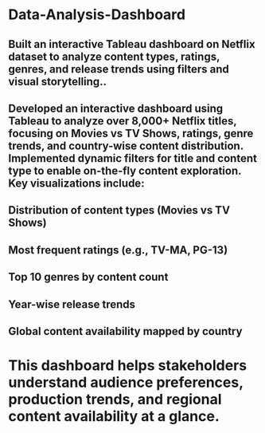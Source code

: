 # Data-Analysis-Dashboard
## Built an interactive Tableau dashboard on Netflix dataset to analyze content types, ratings, genres, and release trends using filters and visual storytelling.. 

## Developed an interactive dashboard using Tableau to analyze over 8,000+ Netflix titles, focusing on Movies vs TV Shows, ratings, genre trends, and country-wise content distribution. Implemented dynamic filters for title and content type to enable on-the-fly content exploration. Key visualizations include:

## Distribution of content types (Movies vs TV Shows)

## Most frequent ratings (e.g., TV-MA, PG-13)

## Top 10 genres by content count

## Year-wise release trends

## Global content availability mapped by country

# This dashboard helps stakeholders understand audience preferences, production trends, and regional content availability at a glance.
